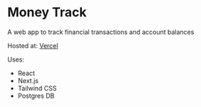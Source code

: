 # Money Track

A web app to track financial transactions and account balances

Hosted at: [Vercel](https://money-track-sigma.vercel.app/)

Uses:
- React
- Next.js
- Tailwind CSS
- Postgres DB